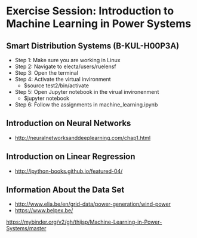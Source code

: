 # Exercise Session: Introduction to Machine Learning in Power Systems
## Smart Distribution Systems (B-KUL-H00P3A)

* Step 1: Make sure you are working in Linux
* Step 2: Navigate to electa/users/ruelensf
* Step 3: Open the terminal
* Step 4: Activate the virtual invironment
  *  $source test2/bin/activate
* Step 5: Open Jupyter notebook  in the virual invironenment
  * $jupyter notebook
* Step 6: Follow the assignments in machine_learning.ipynb


## Introduction on Neural Networks

* http://neuralnetworksanddeeplearning.com/chap1.html

## Introduction on Linear Regression

* http://ipython-books.github.io/featured-04/

## Information About the Data Set
* http://www.elia.be/en/grid-data/power-generation/wind-power
* https://www.belpex.be/

https://mybinder.org/v2/gh/thijsp/Machine-Learning-in-Power-Systems/master

